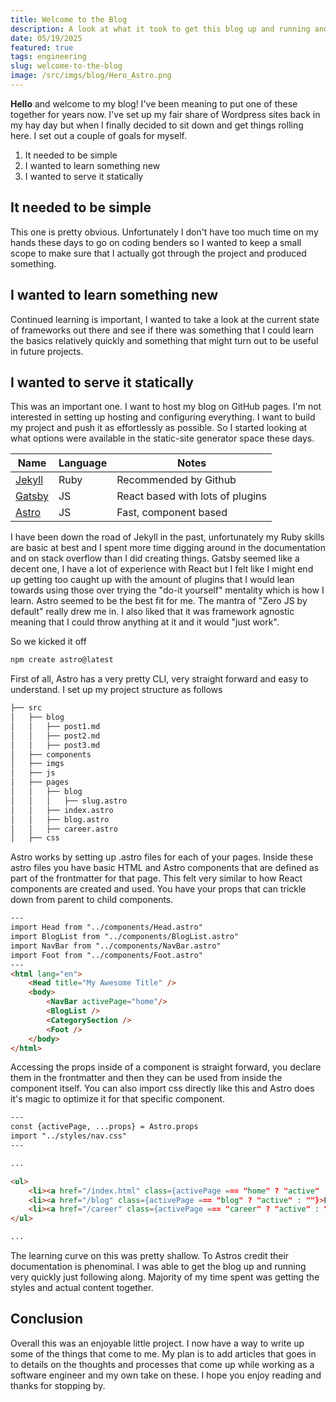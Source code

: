 ```yaml
---
title: Welcome to the Blog
description: A look at what it took to get this blog up and running and how I went about learning a new framework
date: 05/19/2025
featured: true
tags: engineering
slug: welcome-to-the-blog
image: /src/imgs/blog/Hero_Astro.png
---
```


**Hello** and welcome to my blog! I've been meaning to put one of these together for years now. I've set up my fair share of Wordpress sites back in my hay day but when I finally decided to sit down and get things rolling here. I set out a couple of goals for myself. 

1. It needed to be simple
2. I wanted to learn something new
3. I wanted to serve it statically


## It needed to be simple

This one is pretty obvious. Unfortunately I don't have too much time on my hands these days to go on coding benders so I wanted to keep a small scope to make sure that I actually got through the project and produced something. 

## I wanted to learn something new

Continued learning is important, I wanted to take a look at the current state of frameworks out there and see if there was something that I could learn the basics relatively quickly and something that might turn out to be useful in future projects. 

## I wanted to serve it statically

This was an important one. I want to host my blog on GitHub pages. I'm not interested in setting up hosting and configuring everything. I want to build my project and push it as effortlessly as possible. So I started looking at what options were available in the static-site generator space these days.

|Name|Language|Notes|
|---|---|---|
|[Jekyll](https://jekyllrb.com)|Ruby|Recommended by Github|
|[Gatsby](https://www.gatsbyjs.com)|JS|React based with lots of plugins|
|[Astro](https://astro.build)|JS|Fast, component based|

I have been down the road of Jekyll in the past, unfortunately my Ruby skills are basic at best and I spent more time digging around in the documentation and on stack overflow than I did creating things. Gatsby seemed like a decent one, I have a lot of experience with React but I felt like I might end up getting too caught up with the amount of plugins that I would lean towards using those over trying the "do-it yourself" mentality which is how I learn. Astro seemed to be the best fit for me. The mantra of "Zero JS by default" really drew me in. I also liked that it was framework agnostic meaning that I could throw anything at it and it would "just work".  

So we kicked it off

```bash
npm create astro@latest
```

First of all, Astro has a very pretty CLI, very straight forward and easy to understand. I set up my project structure as follows

```bash
├── src
│   ├── blog
│   │   ├── post1.md
│   │   ├── post2.md
│   │   ├── post3.md
│   ├── components
│   ├── imgs
│   ├── js
│   ├── pages
│   │   ├── blog
│   │   │   ├── slug.astro
│   │   ├── index.astro
│   │   ├── blog.astro
│   │   ├── career.astro
│   ├── css 
```

Astro works by setting up .astro files for each of your pages. Inside these astro files you have basic HTML and Astro components that are defined as part of the frontmatter for that page. This felt very similar to how React components are created and used. You have your props that can trickle down from parent to child components. 

```html
---
import Head from "../components/Head.astro"
import BlogList from "../components/BlogList.astro"
import NavBar from "../components/NavBar.astro"
import Foot from "../components/Foot.astro"
---
<html lang="en">
	<Head title="My Awesome Title" />
	<body>
		<NavBar activePage="home"/>
		<BlogList />
		<CategorySection />
		<Foot />
	</body>
</html>
```
Accessing the props inside of a component is straight forward, you declare them in the frontmatter and then they can be used from inside the component itself. You can also import css directly like this and Astro does it's magic to optimize it for that specific component. 

```html
---
const {activePage, ...props} = Astro.props
import "../styles/nav.css"
---

...

<ul>
    <li><a href="/index.html" class={activePage === "home" ? "active" : ""}>Home</a></li>
    <li><a href="/blog" class={activePage === "blog" ? "active" : ""}>Blog</a></li>
    <li><a href="/career" class={activePage === "career" ? "active" : ""}>My Career</a></li>
</ul>

...

```


The learning curve on this was pretty shallow. To Astros credit their documentation is phenominal. I was able to get the blog up and running very quickly just following along. Majority of my time spent was getting the styles and actual content together. 

## Conclusion

Overall this was an enjoyable little project. I now have a way to write up some of the things that come to me. My plan is to add articles that goes in to details on the thoughts and processes that come up while working as a software engineer and my own take on these. I hope you enjoy reading and thanks for stopping by.
